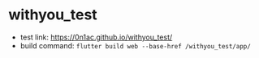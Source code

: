 # withyou_test

- test link: https://0n1ac.github.io/withyou_test/
- build command: `flutter build web --base-href /withyou_test/app/`
